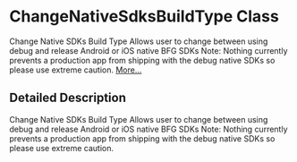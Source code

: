# ChangeNativeSdksBuildType Class 

<div class="contents">Change Native SDKs Build Type Allows user to change between using debug and release Android or iOS native BFG SDKs Note: Nothing currently prevents a production app from shipping with the debug native SDKs so please use extreme caution.    <a href="class_b_f_g_s_d_k_1_1_change_native_sdks_build_type.html#details">More...</a><a name="details" id="details"></a><h2 class="groupheader">Detailed Description</h2><div class="textblock">Change Native SDKs Build Type Allows user to change between using debug and release Android or iOS native BFG SDKs Note: Nothing currently prevents a production app from shipping with the debug native SDKs so please use extreme caution. </div></div> 
